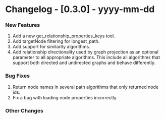 # Changelog - [0.3.0] - yyyy-mm-dd

### New Features
1. Add a new get_relationship_properties_keys tool.
2. Add targetNode filtering for longest_path.
3. Add support for similarity algorithms.
4. Add relationship directionality used by graph projection as an optional parameter to all appropriate algorithms. This include all algorithms that support both directed and undirected graphs and behave differently.

### Bug Fixes
1. Return node names in several path algorithms that only returned node ids.
2. Fix a bug with loading node properties incorrectly.


### Other Changes


